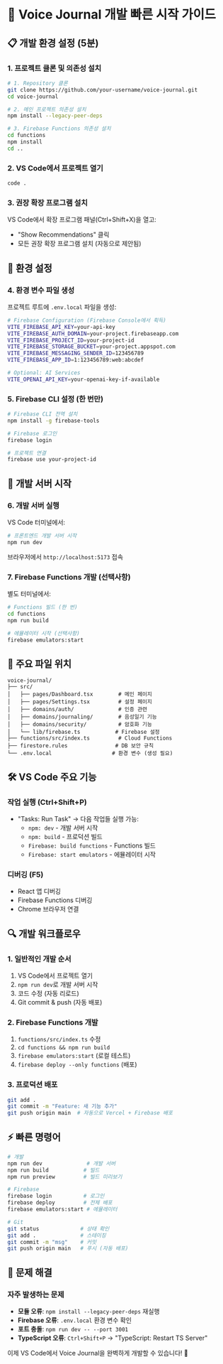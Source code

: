 # 🚀 Voice Journal 개발 빠른 시작 가이드

## 📋 개발 환경 설정 (5분)

### 1. 프로젝트 클론 및 의존성 설치
```bash
# 1. Repository 클론
git clone https://github.com/your-username/voice-journal.git
cd voice-journal

# 2. 메인 프로젝트 의존성 설치
npm install --legacy-peer-deps

# 3. Firebase Functions 의존성 설치
cd functions
npm install
cd ..
```

### 2. VS Code에서 프로젝트 열기
```bash
code .
```

### 3. 권장 확장 프로그램 설치
VS Code에서 확장 프로그램 패널(Ctrl+Shift+X)을 열고:
- "Show Recommendations" 클릭
- 모든 권장 확장 프로그램 설치 (자동으로 제안됨)

## 🔧 환경 설정

### 4. 환경 변수 파일 생성
프로젝트 루트에 `.env.local` 파일을 생성:

```bash
# Firebase Configuration (Firebase Console에서 획득)
VITE_FIREBASE_API_KEY=your-api-key
VITE_FIREBASE_AUTH_DOMAIN=your-project.firebaseapp.com  
VITE_FIREBASE_PROJECT_ID=your-project-id
VITE_FIREBASE_STORAGE_BUCKET=your-project.appspot.com
VITE_FIREBASE_MESSAGING_SENDER_ID=123456789
VITE_FIREBASE_APP_ID=1:123456789:web:abcdef

# Optional: AI Services
VITE_OPENAI_API_KEY=your-openai-key-if-available
```

### 5. Firebase CLI 설정 (한 번만)
```bash
# Firebase CLI 전역 설치
npm install -g firebase-tools

# Firebase 로그인
firebase login

# 프로젝트 연결
firebase use your-project-id
```

## 🚀 개발 서버 시작

### 6. 개발 서버 실행
VS Code 터미널에서:

```bash
# 프론트엔드 개발 서버 시작
npm run dev
```

브라우저에서 `http://localhost:5173` 접속

### 7. Firebase Functions 개발 (선택사항)
별도 터미널에서:

```bash
# Functions 빌드 (한 번)
cd functions
npm run build

# 에뮬레이터 시작 (선택사항)
firebase emulators:start
```

## 📁 주요 파일 위치

```
voice-journal/
├── src/
│   ├── pages/Dashboard.tsx        # 메인 페이지
│   ├── pages/Settings.tsx         # 설정 페이지  
│   ├── domains/auth/              # 인증 관련
│   ├── domains/journaling/        # 음성일기 기능
│   ├── domains/security/          # 암호화 기능
│   └── lib/firebase.ts           # Firebase 설정
├── functions/src/index.ts         # Cloud Functions
├── firestore.rules               # DB 보안 규칙
└── .env.local                   # 환경 변수 (생성 필요)
```

## 🛠️ VS Code 주요 기능

### 작업 실행 (Ctrl+Shift+P)
- "Tasks: Run Task" → 다음 작업들 실행 가능:
  - `npm: dev` - 개발 서버 시작
  - `npm: build` - 프로덕션 빌드
  - `Firebase: build functions` - Functions 빌드
  - `Firebase: start emulators` - 에뮬레이터 시작

### 디버깅 (F5)
- React 앱 디버깅
- Firebase Functions 디버깅
- Chrome 브라우저 연결

## 🔍 개발 워크플로우

### 1. 일반적인 개발 순서
1. VS Code에서 프로젝트 열기
2. `npm run dev`로 개발 서버 시작
3. 코드 수정 (자동 리로드)
4. Git commit & push (자동 배포)

### 2. Firebase Functions 개발
1. `functions/src/index.ts` 수정
2. `cd functions && npm run build`
3. `firebase emulators:start` (로컬 테스트)
4. `firebase deploy --only functions` (배포)

### 3. 프로덕션 배포
```bash
git add .
git commit -m "Feature: 새 기능 추가"
git push origin main  # 자동으로 Vercel + Firebase 배포
```

## ⚡ 빠른 명령어

```bash
# 개발
npm run dev              # 개발 서버
npm run build           # 빌드
npm run preview         # 빌드 미리보기

# Firebase
firebase login          # 로그인
firebase deploy         # 전체 배포
firebase emulators:start # 에뮬레이터

# Git
git status             # 상태 확인
git add .              # 스테이징
git commit -m "msg"    # 커밋
git push origin main   # 푸시 (자동 배포)
```

## 🐛 문제 해결

### 자주 발생하는 문제
- **모듈 오류**: `npm install --legacy-peer-deps` 재실행
- **Firebase 오류**: `.env.local` 환경 변수 확인
- **포트 충돌**: `npm run dev -- --port 3001`
- **TypeScript 오류**: `Ctrl+Shift+P` → "TypeScript: Restart TS Server"

이제 VS Code에서 Voice Journal을 완벽하게 개발할 수 있습니다! 🎉